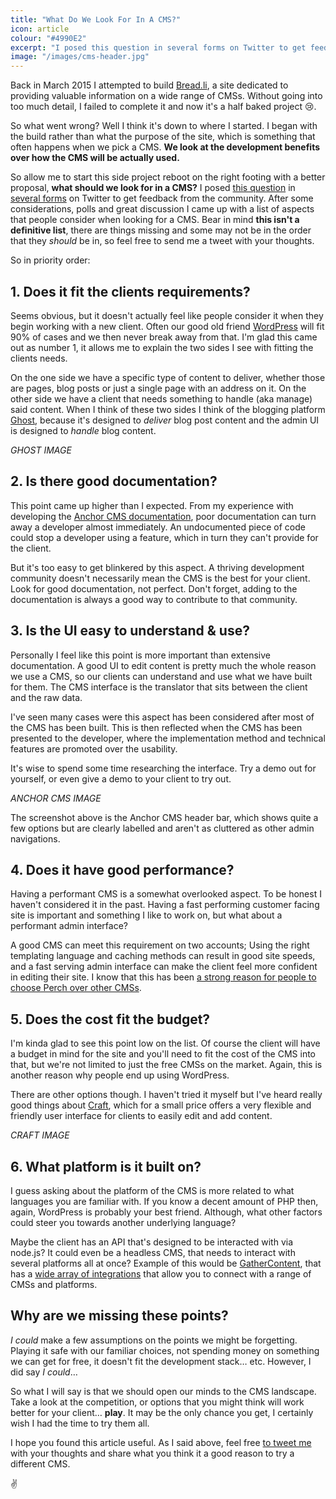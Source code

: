 ```yaml
---
title: "What Do We Look For In A CMS?"
icon: article
colour: "#4990E2"
excerpt: "I posed this question in several forms on Twitter to get feedback from the community. After some considerations, polls and great discussion I came up with a list of aspects that people consider when looking for a CMS."
image: "/images/cms-header.jpg"
---
```


Back in March 2015 I attempted to build [Bread.li](https://bread.li), a site dedicated to providing valuable information on a wide range of CMSs. Without going into too much detail, I failed to complete it and now it's a half baked project :cry:.

So what went wrong? Well I think it's down to where I started. I began with the build rather than what the purpose of the site, which is something that often happens when we pick a CMS. **We look at the development benefits over how the CMS will be actually used.**

So allow me to start this side project reboot on the right footing with a better proposal, **what should we look for in a CMS?** I posed [this question](https://daviddarnes.typeform.com/to/V0w4FE) in [several forms](https://twitter.com/DavidDarnes/status/822777330414272513) on Twitter to get feedback from the community. After some considerations, polls and great discussion I came up with a list of aspects that people consider when looking for a CMS. Bear in mind **this isn't a definitive list**, there are things missing and some may not be in the order that they _should_ be in, so feel free to send me a tweet with your thoughts.

So in priority order:

## 1. Does it fit the clients requirements?

Seems obvious, but it doesn't actually feel like people consider it when they begin working with a new client. Often our good old friend [WordPress](https://wordpress.org) will fit 90% of cases and we then never break away from that. I'm glad this came out as number 1, it allows me to explain the two sides I see with fitting the clients needs. 

On the one side we have a specific type of content to deliver, whether those are pages, blog posts or just a single page with an address on it. On the other side we have a client that needs something to handle (aka manage) said content. When I think of these two sides I think of the blogging platform [Ghost](https://ghost.org), because it's designed to _deliver_ blog post content and the admin UI is designed to _handle_ blog content.

_GHOST IMAGE_

## 2. Is there good documentation?

This point came up higher than I expected. From my experience with developing the [Anchor CMS documentation](https://docs.anchorcms.com), poor documentation can turn away a developer almost immediately. An undocumented piece of code could stop a developer using a feature, which in turn they can't provide for the client.

But it's too easy to get blinkered by this aspect. A thriving development community doesn't necessarily mean the CMS is the best for your client. Look for good documentation, not perfect. Don't forget, adding to the documentation is always a good way to contribute to that community.

## 3. Is the UI easy to understand & use?

Personally I feel like this point is more important than extensive documentation. A good UI to edit content is pretty much the whole reason we use a CMS, so our clients can understand and use what we have built for them. The CMS interface is the translator that sits between the client and the raw data.

I've seen many cases were this aspect has been considered after most of the CMS has been built. This is then reflected when the CMS has been presented to the developer, where the implementation method and technical features are promoted over the usability.

It's wise to spend some time researching the interface. Try a demo out for yourself, or even give a demo to your client to try out.

_ANCHOR CMS IMAGE_

The screenshot above is the Anchor CMS header bar, which shows quite a few options but are clearly labelled and aren't as cluttered as other admin navigations.

## 4. Does it have good performance?

Having a performant CMS is a somewhat overlooked aspect. To be honest I haven't considered it in the past. Having a fast performing customer facing site is important and something I like to work on, but what about a performant admin interface?

A good CMS can meet this requirement on two accounts; Using the right templating language and caching methods can result in good site speeds, and a fast serving admin interface can make the client feel more confident in editing their site. I know that this has been [a strong reason for people to choose Perch over other CMSs](https://grabaperch.com/vs/wordpress).

## 5. Does the cost fit the budget?

I'm kinda glad to see this point low on the list. Of course the client will have a budget in mind for the site and you'll need to fit the cost of the CMS into that, but we're not limited to just the free CMSs on the market. Again, this is another reason why people end up using WordPress.

There are other options though. I haven't tried it myself but I've heard really good things about [Craft](https://craftcms.com/), which for a small price offers a very flexible and friendly user interface for clients to easily edit and add content.

_CRAFT IMAGE_

## 6. What platform is it built on?

I guess asking about the platform of the CMS is more related to what languages you are familiar with. If you know a decent amount of PHP then, again, WordPress is probably your best friend. Although, what other factors could steer you towards another underlying language?

Maybe the client has an API that's designed to be interacted with via node.js? It could even be a headless CMS, that needs to interact with several platforms all at once? Example of this would be [GatherContent](https://gathercontent.com/), that has a [wide array of integrations](https://gathercontent.com/integrations) that allow you to connect with a range of CMSs and platforms.

## Why are we missing these points?

_I could_ make a few assumptions on the points we might be forgetting. Playing it safe with our familiar choices, not spending money on something we can get for free, it doesn't fit the development stack… etc. However, I did say _I could_…

So what I will say is that we should open our minds to the CMS landscape. Take a look at the competition, or options that you might think will work better for your client… **play**. It may be the only chance you get, I certainly wish I had the time to try them all.

I hope you found this article useful. As I said above, feel free [to tweet me](https://twitter.com/daviddarnes) with your thoughts and share what you think it a good reason to try a different CMS.

:v:
